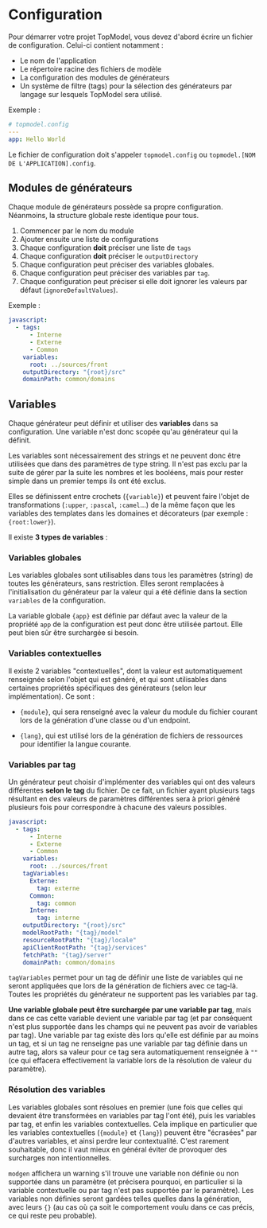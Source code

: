 # Configuration <!-- {docsify-ignore-all} -->

Pour démarrer votre projet TopModel, vous devez d'abord écrire un fichier de configuration. Celui-ci contient notamment :

- Le nom de l'application
- Le répertoire racine des fichiers de modèle
- La configuration des modules de générateurs
- Un système de filtre (tags) pour la sélection des générateurs par langage sur lesquels TopModel sera utilisé.

Exemple :

```yaml
# topmodel.config
---
app: Hello World
```

Le fichier de configuration doit s'appeler `topmodel.config` ou `topmodel.[NOM DE L'APPLICATION].config`.

## Modules de générateurs

Chaque module de générateurs possède sa propre configuration. Néanmoins, la structure globale reste identique pour tous.

1. Commencer par le nom du module
2. Ajouter ensuite une liste de configurations
3. Chaque configuration **doit** préciser une liste de `tags`
4. Chaque configuration **doit** préciser le `outputDirectory`
5. Chaque configuration peut préciser des variables globales.
6. Chaque configuration peut préciser des variables par `tag`.
7. Chaque configuration peut préciser si elle doit ignorer les valeurs par défaut (`ignoreDefaultValues`).

Exemple :

```yaml
javascript:
  - tags:
      - Interne
      - Externe
      - Common
    variables:
      root: ../sources/front
    outputDirectory: "{root}/src"
    domainPath: common/domains
```

## Variables

Chaque générateur peut définir et utiliser des **variables** dans sa configuration. Une variable n'est donc scopée qu'au générateur qui la définit.

Les variables sont nécessairement des strings et ne peuvent donc être utilisées que dans des paramètres de type string. Il n'est pas exclu par la suite de gérer par la suite les nombres et les booléens, mais pour rester simple dans un premier temps ils ont été exclus.

Elles se définissent entre crochets (`{variable}`) et peuvent faire l'objet de transformations (`:upper`, `:pascal`, `:camel`...) de la même façon que les variables des templates dans les domaines et décorateurs (par exemple : `{root:lower}`).

Il existe **3 types de variables** :

### Variables globales

Les variables globales sont utilisables dans tous les paramètres (string) de toutes les générateurs, sans restriction. Elles seront remplacées à l'initialisation du générateur par la valeur qui a été définie dans la section `variables` de la configuration.

La variable globale `{app}` est définie par défaut avec la valeur de la propriété `app` de la configuration est peut donc être utilisée partout. Elle peut bien sûr être surchargée si besoin.

### Variables contextuelles

Il existe 2 variables "contextuelles", dont la valeur est automatiquement renseignée selon l'objet qui est généré, et qui sont utilisables dans certaines propriétés spécifiques des générateurs (selon leur implémentation). Ce sont :

- `{module}`, qui sera renseigné avec la valeur du module du fichier courant lors de la génération d'une classe ou d'un endpoint.

- `{lang}`, qui est utilisé lors de la génération de fichiers de ressources pour identifier la langue courante.

### Variables par tag

Un générateur peut choisir d'implémenter des variables qui ont des valeurs différentes **selon le tag** du fichier. De ce fait, un fichier ayant plusieurs tags résultant en des valeurs de paramètres différentes sera à priori généré plusieurs fois pour correspondre à chacune des valeurs possibles.

```yaml
javascript:
  - tags:
      - Interne
      - Externe
      - Common
    variables:
      root: ../sources/front
    tagVariables:
      Externe:
        tag: externe
      Common:
        tag: common
      Interne:
        tag: interne
    outputDirectory: "{root}/src"
    modelRootPath: "{tag}/model"
    resourceRootPath: "{tag}/locale"
    apiClientRootPath: "{tag}/services"
    fetchPath: "{tag}/server"
    domainPath: common/domains
```

`tagVariables` permet pour un tag de définir une liste de variables qui ne seront appliquées que lors de la génération de fichiers avec ce tag-là. Toutes les propriétés du générateur ne supportent pas les variables par tag.

**Une variable globale peut être surchargée par une variable par tag**, mais dans ce cas cette variable devient une variable par tag (et par conséquent n'est plus supportée dans les champs qui ne peuvent pas avoir de variables par tag). Une variable par tag existe dès lors qu'elle est définie par au moins un tag, et si un tag ne renseigne pas une variable par tag définie dans un autre tag, alors sa valeur pour ce tag sera automatiquement renseignée à `""` (ce qui effacera effectivement la variable lors de la résolution de valeur du paramètre).

### Résolution des variables

Les variables globales sont résolues en premier (une fois que celles qui devaient être transformées en variables par tag l'ont été), puis les variables par tag, et enfin les variables contextuelles. Cela implique en particulier que les variables contextuelles (`{module}` et `{lang}`) peuvent être "écrasées" par d'autres variables, et ainsi perdre leur contextualité. C'est rarement souhaitable, donc il vaut mieux en général éviter de provoquer des surcharges non intentionnelles.

`modgen` affichera un warning s'il trouve une variable non définie ou non supportée dans un paramètre (et précisera pourquoi, en particulier si la variable contextuelle ou par tag n'est pas supportée par le paramètre). Les variables non définies seront gardées telles quelles dans la génération, avec leurs `{}` (au cas où ça soit le comportement voulu dans ce cas précis, ce qui reste peu probable).
